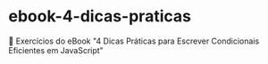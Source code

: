 # ebook-4-dicas-praticas

📗 Exercícios do eBook "4 Dicas Práticas para Escrever Condicionais Eficientes em JavaScript"

